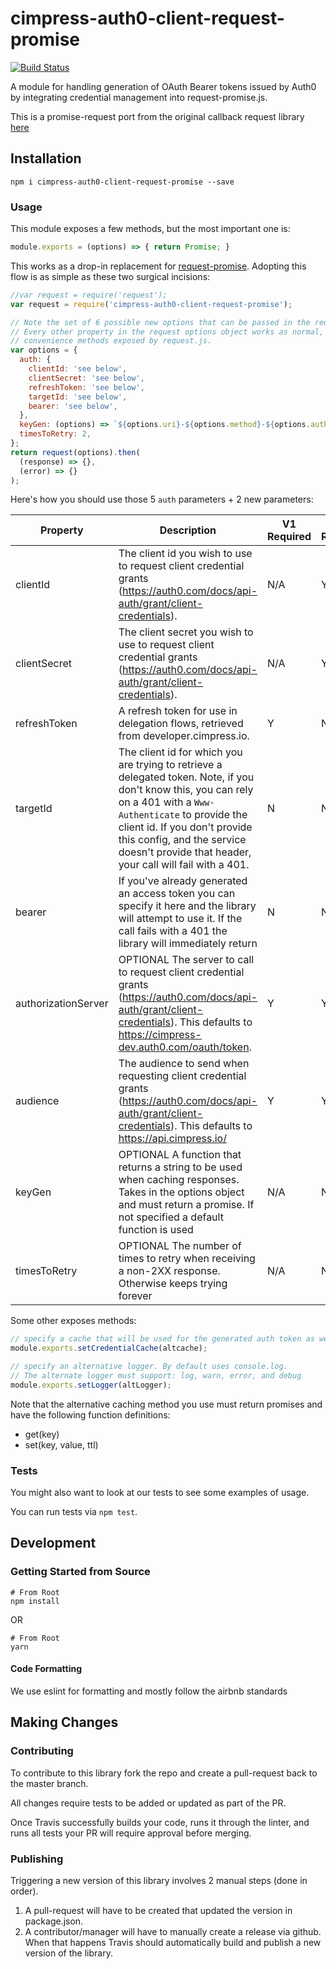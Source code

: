 
# cimpress-auth0-client-request-promise 
[![Build Status](https://travis-ci.org/Cimpress-MCP/cimpress-auth0-client-request-promise.svg?branch=master)](https://travis-ci.org/Cimpress-MCP/cimpress-auth0-client-request-promise)

A module for handling generation of OAuth Bearer tokens issued by Auth0 by integrating credential management into request-promise.js.

This is a promise-request port from the original callback request library [here](https://github.com/Cimpress-MCP/cimpress-client-request)

## Installation

```shell
npm i cimpress-auth0-client-request-promise --save
```

### Usage

This module exposes a few methods, but the most important one is:

```js
module.exports = (options) => { return Promise; }
```

This works as a drop-in replacement for [request-promise](https://github.com/request/request-promise).  Adopting this flow is as simple as these two surgical incisions:

```js
//var request = require('request');
var request = require('cimpress-auth0-client-request-promise');
```

```js
// Note the set of 6 possible new options that can be passed in the request.js options.auth object.
// Every other property in the request options object works as normal, and you can call all of the
// convenience methods exposed by request.js.
var options = {
  auth: {
    clientId: 'see below',
    clientSecret: 'see below',
    refreshToken: 'see below',
    targetId: 'see below',
    bearer: 'see below',
  },
  keyGen: (options) => `${options.uri}-${options.method}-${options.auth.bearer}`,
  timesToRetry: 2,
};
return request(options).then(
  (response) => {},
  (error) => {}
);
```

Here's how you should use those 5 `auth` parameters + 2 new parameters:

| Property | Description | V1 Required | V2 Required |
|---|---|---|---|
| clientId | The client id you wish to use to request client credential grants (https://auth0.com/docs/api-auth/grant/client-credentials). | N/A | Y |
| clientSecret | The client secret you wish to use to request client credential grants (https://auth0.com/docs/api-auth/grant/client-credentials). | N/A | Y |
| refreshToken | A refresh token for use in delegation flows, retrieved from developer.cimpress.io. | Y | N/A |
| targetId | The client id for which you are trying to retrieve a delegated token.  Note, if you don't know this, you can rely on a 401 with a `Www-Authenticate` to provide the client id.  If you don't provide this config, and the service doesn't provide that header, your call will fail with a 401. | N | N/A |
| bearer | If you've already generated an access token you can specify it here and the library will attempt to use it. If the call fails with a 401 the library will immediately return | N | N |
| authorizationServer | OPTIONAL The server to call to request client credential grants  (https://auth0.com/docs/api-auth/grant/client-credentials).  This defaults to https://cimpress-dev.auth0.com/oauth/token. | Y | Y |
| audience | The audience to send when requesting client credential grants  (https://auth0.com/docs/api-auth/grant/client-credentials). This defaults to https://api.cimpress.io/ | Y | Y |
| keyGen | OPTIONAL A function that returns a string to be used when caching responses. Takes in the options object and must return a promise. If not specified a default function is used | N/A | N/A |
| timesToRetry | OPTIONAL The number of times to retry when receiving a non-2XX response. Otherwise keeps trying forever | N/A | N/A |


Some other exposes methods:

```js
// specify a cache that will be used for the generated auth token as well as responses that have a cache-control header. By default there is no caching.
module.exports.setCredentialCache(altcache);  

// specify an alternative logger. By default uses console.log.
// The alternate logger must support: log, warn, error, and debug
module.exports.setLogger(altLogger); 
```
Note that the alternative caching method you use must return promises and have the following function definitions:
* get(key)
* set(key, value, ttl)

### Tests
You might also want to look at our tests to see some examples of usage.

You can run tests via `npm test`.

## Development

### Getting Started from Source

```shell
# From Root
npm install
```

OR 

```shell
# From Root
yarn
```

#### Code Formatting

We use eslint for formatting and mostly follow the airbnb standards

## Making Changes

### Contributing
To contribute to this library fork the repo and create a pull-request back to the master branch.

All changes require tests to be added or updated as part of the PR.

Once Travis successfully builds your code, runs it through the linter, and runs all tests your PR will require approval before merging.

### Publishing

Triggering a new version of this library involves 2 manual steps (done in order). 

1. A pull-request will have to be created that updated the version in package.json.
2. A contributor/manager will have to manually create a release via github. When that happens Travis should automatically build and publish a new version of the library.
